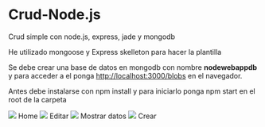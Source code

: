 # Crud-Node.js

Crud simple con node.js, express, jade y mongodb

He utilizado mongoose y Express skelleton para hacer la plantilla

Se debe crear una base de datos en mongodb con nombre <b>nodewebappdb</b> y para acceder a el ponga <a href="http://localhost:3000/blobs">http://localhost:3000/blobs</a> en el navegador.

Antes debe instalarse con npm install y para iniciarlo ponga npm start en el root de la carpeta

<img src="http://i.imgur.com/DJIj2nC.png">
Home

<img src="http://i.imgur.com/dD5jKkk.png">
Editar

<img src="http://i.imgur.com/CKezwnS.png">
Mostrar datos

<img src="http://i.imgur.com/C3sxtcW.png">
Crear
